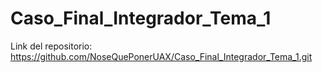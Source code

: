 # Caso_Final_Integrador_Tema_1
Link del repositorio: https://github.com/NoseQuePonerUAX/Caso_Final_Integrador_Tema_1.git
